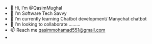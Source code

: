 - 👋 Hi, I’m @QasimMughal
- 👀 I’m Software Tech Savvy
- 🌱 I’m currently learning Chatbot development/ Manychat chatbot
- 💞️ I’m looking to collaborate .........
- 📫 Reach me qasimmohamad551@gmail.com
- 
<!---
QasimMughal05/QasimMughal05 is a ✨ special ✨ repository because its `README.md` (this file) appears on your GitHub profile.
You can click the Preview link to take a look at your changes.
--->

